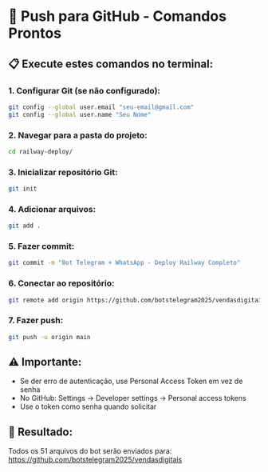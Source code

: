 # 🚀 Push para GitHub - Comandos Prontos

## 📋 Execute estes comandos no terminal:

### 1. Configurar Git (se não configurado):
```bash
git config --global user.email "seu-email@gmail.com"
git config --global user.name "Seu Nome"
```

### 2. Navegar para a pasta do projeto:
```bash
cd railway-deploy/
```

### 3. Inicializar repositório Git:
```bash
git init
```

### 4. Adicionar arquivos:
```bash
git add .
```

### 5. Fazer commit:
```bash
git commit -m "Bot Telegram + WhatsApp - Deploy Railway Completo"
```

### 6. Conectar ao repositório:
```bash
git remote add origin https://github.com/botstelegram2025/vendasdigitais.git
```

### 7. Fazer push:
```bash
git push -u origin main
```

## ⚠️ Importante:
- Se der erro de autenticação, use Personal Access Token em vez de senha
- No GitHub: Settings → Developer settings → Personal access tokens
- Use o token como senha quando solicitar

## 🎯 Resultado:
Todos os 51 arquivos do bot serão enviados para:
https://github.com/botstelegram2025/vendasdigitais